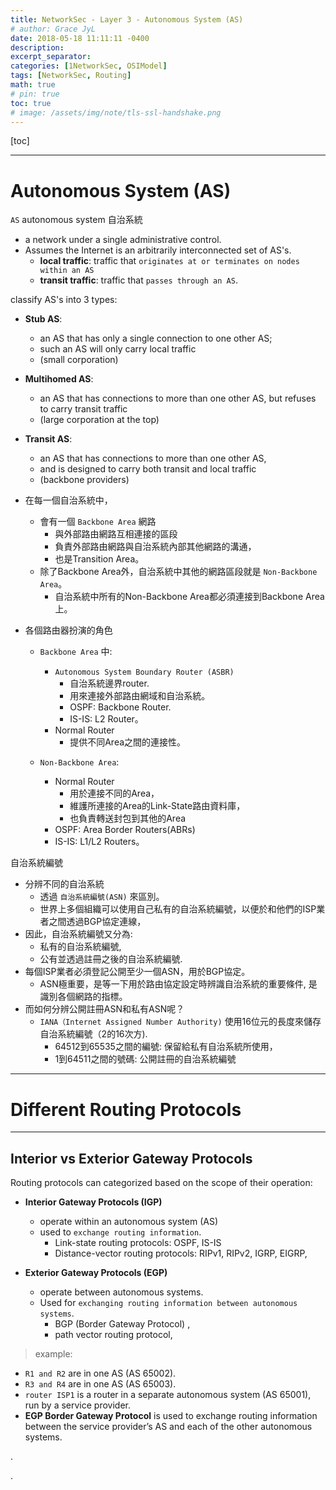 ```yaml
---
title: NetworkSec - Layer 3 - Autonomous System (AS)
# author: Grace JyL
date: 2018-05-18 11:11:11 -0400
description:
excerpt_separator:
categories: [1NetworkSec, OSIModel]
tags: [NetworkSec, Routing]
math: true
# pin: true
toc: true
# image: /assets/img/note/tls-ssl-handshake.png
---
```


[toc]

---

# Autonomous System (AS)

`AS` autonomous system 自治系統
- a network under a single administrative control. 
- Assumes the Internet is an arbitrarily interconnected set of AS's. 
  - **local traffic**: traffic that `originates at or terminates on nodes within an AS` 
  - **transit traffic**: traffic that `passes through an AS`.

classify AS's into 3 types:
- **Stub AS**: 
  - an AS that has only a single connection to one other AS; 
  - such an AS will only carry local traffic 
  - (small corporation)
- **Multihomed AS**: 
  - an AS that has connections to more than one other AS, but refuses to carry transit traffic 
  - (large corporation at the top)
- **Transit AS**: 
  - an AS that has connections to more than one other AS, 
  - and is designed to carry both transit and local traffic 
  - (backbone providers)


- 在每一個自治系統中，
  - 會有一個 `Backbone Area` 網路
    - 與外部路由網路互相連接的區段
    - 負責外部路由網路與自治系統內部其他網路的溝通，
    - 也是Transition Area。 
  - 除了Backbone Area外，自治系統中其他的網路區段就是 `Non-Backbone Area`。
    - 自治系統中所有的Non-Backbone Area都必須連接到Backbone Area上。

- 各個路由器扮演的角色 
  - `Backbone Area` 中:
    - `Autonomous System Boundary Router (ASBR)` 
      - 自治系統邊界router. 
      - 用來連接外部路由網域和自治系統。 
      - OSPF: Backbone Router.
      - IS-IS: L2 Router。
    - Normal Router
      - 提供不同Area之間的連接性。 

  - `Non-Backbone Area`:
    - Normal Router
      - 用於連接不同的Area，
      - 維護所連接的Area的Link-State路由資料庫，
      - 也負責轉送封包到其他的Area
    - OSPF: Area Border Routers(ABRs)
    - IS-IS: L1/L2 Routers。

自治系統編號 
- 分辨不同的自治系統 
  - 透過 `自治系統編號(ASN)` 來區別。
  - 世界上多個組織可以使用自己私有的自治系統編號，以便於和他們的ISP業者之間透過BGP協定連線，
- 因此，自治系統編號又分為: 
  - 私有的自治系統編號, 
  - 公有並透過註冊之後的自治系統編號.
- 每個ISP業者必須登記公開至少一個ASN，用於BGP協定。
  - ASN極重要，是等一下用於路由協定設定時辨識自治系統的重要條件, 是識別各個網路的指標。 
- 而如何分辨公開註冊ASN和私有ASN呢？
  - `IANA（Internet Assigned Number Authority)` 使用16位元的長度來儲存自治系統編號（2的16次方).
    - 64512到65535之間的編號: 保留給私有自治系統所使用，
    - 1到64511之間的號碼: 公開註冊的自治系統編號


---


# Different Routing Protocols 

---

## Interior vs Exterior Gateway Protocols 

Routing protocols can categorized based on the scope of their operation:

- **Interior Gateway Protocols (IGP)** 
  - operate within an autonomous system (AS)
  - used to `exchange routing information`. 
    - Link-state routing protocols: OSPF, IS-IS
    - Distance-vector routing protocols: RIPv1, RIPv2, IGRP, EIGRP, 

- **Exterior Gateway Protocols (EGP)** 
  - operate between autonomous systems. 
  - Used for `exchanging routing information between autonomous systems`.
    - BGP (Border Gateway Protocol) , 
    - path vector routing protocol, 

> example:
- `R1 and R2` are in one AS (AS 65002).
- `R3 and R4` are in one AS (AS 65003). 
- `router ISP1` is a router in a separate autonomous system (AS 65001), run by a service provider. 
- **EGP Border Gateway Protocol** is used to exchange routing information between the service provider’s AS and each of the other autonomous systems. 



















.









.